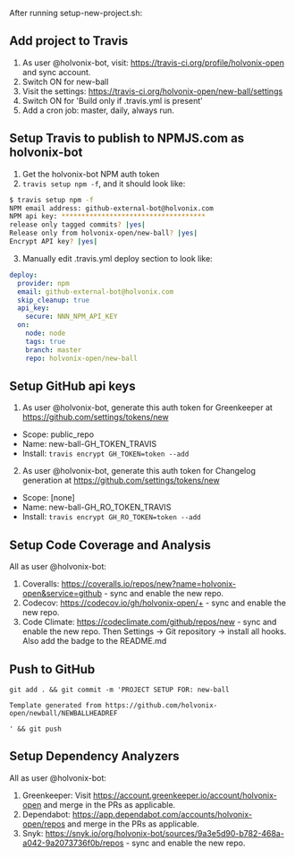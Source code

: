 After running setup-new-project.sh:

## Add project to Travis

1. As user @holvonix-bot, visit: https://travis-ci.org/profile/holvonix-open and sync account.
2. Switch ON for new-ball
3. Visit the settings: https://travis-ci.org/holvonix-open/new-ball/settings
4. Switch ON for 'Build only if .travis.yml is present'
5. Add a cron job: master, daily, always run.

## Setup Travis to publish to NPMJS.com as holvonix-bot

1. Get the holvonix-bot NPM auth token
2. `travis setup npm -f`, and it should look like:

```sh
$ travis setup npm -f
NPM email address: github-external-bot@holvonix.com
NPM api key: ************************************
release only tagged commits? |yes|
Release only from holvonix-open/new-ball? |yes|
Encrypt API key? |yes|
```

3. Manually edit .travis.yml deploy section to look like:

```yaml
deploy:
  provider: npm
  email: github-external-bot@holvonix.com
  skip_cleanup: true
  api_key:
    secure: NNN_NPM_API_KEY
  on:
    node: node
    tags: true
    branch: master
    repo: holvonix-open/new-ball
```

## Setup GitHub api keys

1. As user @holvonix-bot, generate this auth token for Greenkeeper at https://github.com/settings/tokens/new

* Scope: public_repo
* Name: new-ball-GH_TOKEN_TRAVIS
* Install: `travis encrypt GH_TOKEN=token --add`

2. As user @holvonix-bot, generate this auth token for Changelog generation at https://github.com/settings/tokens/new

* Scope: [none]
* Name: new-ball-GH_RO_TOKEN_TRAVIS
* Install: `travis encrypt GH_RO_TOKEN=token --add`

## Setup Code Coverage and Analysis

All as user @holvonix-bot:

1. Coveralls: https://coveralls.io/repos/new?name=holvonix-open&service=github - sync and enable the new repo.
2. Codecov: https://codecov.io/gh/holvonix-open/+ - sync and enable the new repo.
3. Code Climate: https://codeclimate.com/github/repos/new - sync and enable the new repo. Then Settings -> Git repository -> install all hooks. Also add the badge to the README.md

## Push to GitHub

    git add . && git commit -m 'PROJECT SETUP FOR: new-ball

    Template generated from https://github.com/holvonix-open/newball/NEWBALLHEADREF

    ' && git push

## Setup Dependency Analyzers

All as user @holvonix-bot:

1. Greenkeeper: Visit https://account.greenkeeper.io/account/holvonix-open and merge in the PRs as applicable.
2. Dependabot: https://app.dependabot.com/accounts/holvonix-open/repos and merge in the PRs as applicable.
3. Snyk: https://snyk.io/org/holvonix-bot/sources/9a3e5d90-b782-468a-a042-9a2073736f0b/repos - sync and enable the new repo.
